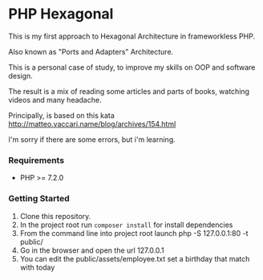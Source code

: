 # PHP Hexagonal

This is my first approach to Hexagonal Architecture in frameworkless PHP.

Also known as "Ports and Adapters" Architecture.

This is a personal case of study, to improve my skills on OOP and software design.

The result is a mix of reading some articles and parts of books, watching videos and many headache.

Principally, is based on this kata http://matteo.vaccari.name/blog/archives/154.html

I'm sorry if there are some errors, but i'm learning.

### Requirements

- PHP >= 7.2.0

### Getting Started

1. Clone this repository.
2. In the project root run `composer install` for install dependencies
3. From the command line into project root launch php -S 127.0.0.1:80 -t public/
4. Go in the browser and open the url 127.0.0.1
5. You can edit the public/assets/employee.txt set a birthday that match with today